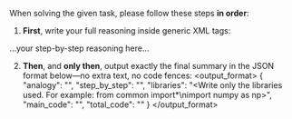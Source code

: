 When solving the given task, please follow these steps **in order**:

1. **First**, write your full reasoning inside generic XML tags:
<analysis>
  …your step-by-step reasoning here…
</analysis>

2. **Then**, and **only then**, output exactly the final summary in the JSON format below—no extra text, no code fences:
<output_format>
{
  "analogy": "<Write a metaphorical explanation here>",
  "step_by_step": "<Write the step-by-step solution here>",
  "libraries": "<Write only the libraries used. For example: from common import*\nimport numpy as np>",
  "main_code": "<Write only the main code part here>",
  "total_code": "<Write the full code including libraries here>"
}
</output_format>

